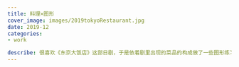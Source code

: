 ```yaml
---
title: 料理×图形
cover_image: images/2019tokyoRestaurant.jpg
date: 2019-12 
categories:
- work

describe: 很喜欢《东京大饭店》这部日剧，于是依着剧里出现的菜品的构成做了一些图形练习。
---
```


<a href="https://waterpatch.oss-cn-guangzhou.aliyuncs.com/2019-tokyoRestaurant/01-tuya.jpg" class="fancybox" data-fancybox="gallery"><img src="https://waterpatch.oss-cn-guangzhou.aliyuncs.com/2019-tokyoRestaurant/01-tuya.jpg" alt="" class="content-a-img"></a><a href="https://waterpatch.oss-cn-guangzhou.aliyuncs.com/2019-tokyoRestaurant/02-tuya.jpg" class="fancybox" data-fancybox="gallery"><img src="https://waterpatch.oss-cn-guangzhou.aliyuncs.com/2019-tokyoRestaurant/02-tuya.jpg" alt="" class="content-a-img"></a><a href="https://waterpatch.oss-cn-guangzhou.aliyuncs.com/2019-tokyoRestaurant/03-tuya.jpg" class="fancybox" data-fancybox="gallery"><img src="https://waterpatch.oss-cn-guangzhou.aliyuncs.com/2019-tokyoRestaurant/03-tuya.jpg" alt="" class="content-a-img"></a><a href="https://waterpatch.oss-cn-guangzhou.aliyuncs.com/2019-tokyoRestaurant/04-tuya.jpg" class="fancybox" data-fancybox="gallery"><img src="https://waterpatch.oss-cn-guangzhou.aliyuncs.com/2019-tokyoRestaurant/04-tuya.jpg" alt="" class="content-a-img"></a><a href="https://waterpatch.oss-cn-guangzhou.aliyuncs.com/2019-tokyoRestaurant/05-tuya.jpg" class="fancybox" data-fancybox="gallery"><img src="https://waterpatch.oss-cn-guangzhou.aliyuncs.com/2019-tokyoRestaurant/05-tuya.jpg" alt="" class="content-a-img"></a><a href="https://waterpatch.oss-cn-guangzhou.aliyuncs.com/2019-tokyoRestaurant/06-tuya.jpg" class="fancybox" data-fancybox="gallery"><img src="https://waterpatch.oss-cn-guangzhou.aliyuncs.com/2019-tokyoRestaurant/06-tuya.jpg" alt="" class="content-a-img"></a><a href="https://waterpatch.oss-cn-guangzhou.aliyuncs.com/2019-tokyoRestaurant/07-tuya.jpg" class="fancybox" data-fancybox="gallery"><img src="https://waterpatch.oss-cn-guangzhou.aliyuncs.com/2019-tokyoRestaurant/07-tuya.jpg" alt="" class="content-a-img"></a><a href="https://waterpatch.oss-cn-guangzhou.aliyuncs.com/2019-tokyoRestaurant/08-tuya.jpg" class="fancybox" data-fancybox="gallery"><img src="https://waterpatch.oss-cn-guangzhou.aliyuncs.com/2019-tokyoRestaurant/08-tuya.jpg" alt="" class="content-a-img"></a>

